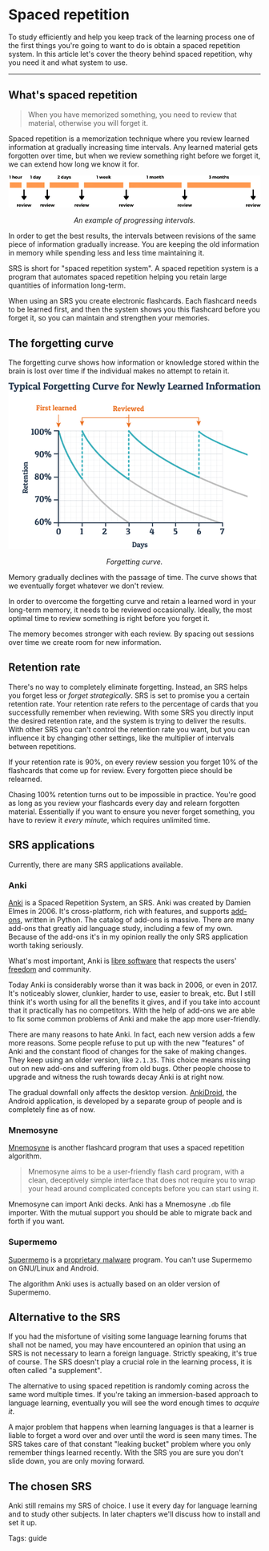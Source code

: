 # Spaced repetition

To study efficiently
and help you keep track of the learning process
one of the first things you're going to want to do is
obtain a spaced repetition system.
In this article let's cover the theory behind spaced repetition,
why you need it
and what system to use.

****

## What's spaced repetition

> When you have memorized something,
> you need to review that material,
> otherwise you will forget it.

Spaced repetition is a memorization technique
where you review learned information at gradually increasing time intervals.
Any learned material gets forgotten over time,
but when we review something right before we forget it,
we can extend how long we know it for.

<p align="center"><img alt="srs intervals" src="img/srs-intervals.webp"></p>
<p align="center"><i>An example of progressing intervals.</i></p>

In order to get the best results,
the intervals between revisions of the same piece of information gradually increase.
You are keeping the old information in memory
while spending less and less time maintaining it.

SRS is short for "spaced repetition system".
A spaced repetition system is a program
that automates spaced repetition
helping you retain large quantities of information long-term.

When using an SRS you create electronic flashcards.
Each flashcard needs to be learned first,
and then the system shows you this flashcard before you forget it,
so you can maintain and strengthen your memories.

## The forgetting curve

The forgetting curve shows how information or knowledge stored within the brain is lost over time
if the individual makes no attempt to retain it.

<p align="center"><img alt="srs intervals" src="img/forgetting-curve.webp"></p>
<p align="center"><i>Forgetting curve.</i></p>

Memory gradually declines with the passage of time.
The curve shows that we eventually forget whatever we don't review.

In order to overcome the forgetting curve
and retain a learned word in your long-term memory,
it needs to be reviewed occasionally.
Ideally, the most optimal time to review something is right before you forget it.

The memory becomes stronger with each review.
By spacing out sessions over time we create room for new information.

## Retention rate

There's no way to completely eliminate forgetting.
Instead, an SRS helps you forget less or *forget strategically*.
SRS is set to promise you a certain retention rate.
Your retention rate refers to the percentage of cards
that you successfully remember when reviewing.
With some SRS you directly input the desired retention rate,
and the system is trying to deliver the results.
With other SRS you can't control the retention rate you want,
but you can influence it by changing other settings,
like the multiplier of intervals between repetitions.

If your retention rate is 90%,
on every review session you forget 10% of the flashcards that come up for review.
Every forgotten piece should be relearned.

Chasing 100% retention turns out to be impossible in practice.
You're good as long as you review your flashcards every day and relearn forgotten material.
Essentially if you want to ensure you never forget something,
you have to review it *every minute*,
which requires unlimited time.

## SRS applications

Currently, there are many SRS applications available.

### Anki

[Anki](https://wiki.archlinux.org/title/Anki) is a Spaced Repetition System, an SRS.
Anki was created by Damien Elmes in 2006.
It's cross-platform, rich with features,
and supports [add-ons](https://ankiweb.net/shared/addons/), written in Python.
The catalog of add-ons is massive.
There are many add-ons that greatly aid language study, including a few of my own.
Because of the add-ons it's in my opinion really the only SRS application worth taking seriously.

What's most important, Anki is
[libre software](https://www.gnu.org/philosophy/free-sw.html)
that respects the users'
[freedom](https://web.archive.org/web/20220318054539/https://wiki.installgentoo.com/wiki/Freedom)
and community.

Today Anki is considerably worse than it was back in 2006, or even in 2017.
It's noticeably slower, clunkier, harder to use, easier to break, etc.
But I still think it's worth using for all the benefits it gives,
and if you take into account that it practically has no competitors.
With the help of add-ons we are able to fix some common problems of Anki
and make the app more user-friendly.

There are many reasons to hate Anki.
In fact, each new version adds a few more reasons.
Some people refuse to put up with the new "features" of Anki
and the constant flood of changes for the sake of making changes.
They keep using an older version, like `2.1.35`.
This choice means missing out on new add-ons and suffering from old bugs.
Other people choose to upgrade and witness the rush towards decay Anki is at right now.

The gradual downfall only affects the desktop version.
[AnkiDroid](https://github.com/ankidroid/Anki-Android),
the Android application,
is developed by a separate group of people
and is completely fine as of now.

### Mnemosyne

[Mnemosyne](https://wiki.archlinux.org/index.php/Mnemosyne)
is another flashcard program that uses a spaced repetition algorithm.

> Mnemosyne aims to be a user-friendly flash card program,
> with a clean, deceptively simple interface
> that does not require you to wrap your head around complicated concepts
> before you can start using it.

Mnemosyne can import Anki decks.
Anki has a Mnemosyne `.db` file importer.
With the mutual support you should be able to migrate back and forth if you want.

### Supermemo

[Supermemo](https://wikiless.org/wiki/SuperMemo?lang=en)
is a [proprietary malware](https://www.gnu.org/proprietary/) program.
You can't use Supermemo on GNU/Linux and Android.

The algorithm Anki uses is actually based on an older version of Supermemo.

## Alternative to the SRS

If you had the misfortune of visiting some language learning forums that shall not be named,
you may have encountered an opinion that using an SRS is not necessary to learn a foreign language.
Strictly speaking, it's true of course.
The SRS doesn't play a crucial role in the learning process,
it is often called "a supplement".

The alternative to using spaced repetition is
randomly coming across the same word multiple times.
If you're taking an immersion-based approach to language learning,
eventually you will see the word enough times to *acquire it*.

A major problem that happens when learning languages is that
a learner is liable to forget a word over and over until the word is seen many times.
The SRS takes care of that constant "leaking bucket" problem
where you only remember things learned recently.
With the SRS you are sure you don't slide down,
you are only moving forward.

## The chosen SRS

Anki still remains my SRS of choice.
I use it every day for language learning and to study other subjects.
In later chapters we'll discuss how to install and set it up.

Tags: guide
